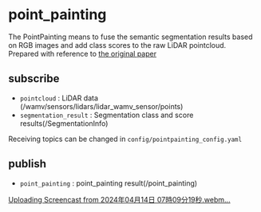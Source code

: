 # point_painting
The PointPainting means to fuse the semantic segmentation results based  
on RGB images and add class scores to the raw LiDAR pointcloud.  
Prepared with reference to [the original paper](https://arxiv.org/pdf/1911.10150.pdf)

## subscribe
- `pointcloud` : LiDAR data  (/wamv/sensors/lidars/lidar_wamv_sensor/points)
- `segmentation_result` : Segmentation class and score results(/SegmentationInfo)

Receiving topics can be changed in `config/pointpainting_config.yaml`

## publish
- `point_painting` : point_painting result(/point_painting)


[Uploading Screencast from 2024年04月14日 07時09分19秒.webm…]()
